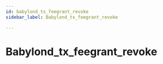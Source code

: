 ```yaml
---
id: babylond_tx_feegrant_revoke
sidebar_label: Babylond_tx_feegrant_revoke

---
```


# Babylond_tx_feegrant_revoke
